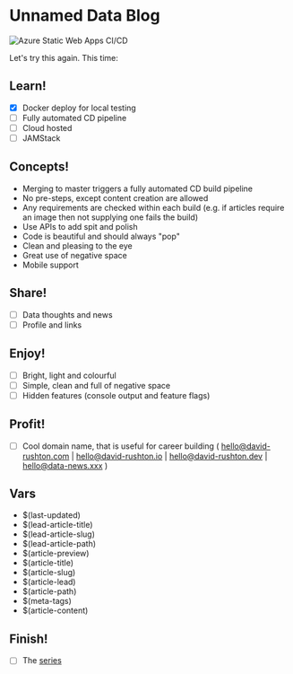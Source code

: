 
# Unnamed Data Blog

![Azure Static Web Apps CI/CD](https://github.com/David-Rushton/Blog/workflows/Azure%20Static%20Web%20Apps%20CI/CD/badge.svg)

Let's try this again.  This time:

## Learn!

- [x] Docker deploy for local testing
- [ ] Fully automated CD pipeline
- [ ] Cloud hosted
- [ ] JAMStack

## Concepts!

- Merging to master triggers a fully automated CD build pipeline
- No pre-steps, except content creation are allowed
- Any requirements are checked within each build (e.g. if articles require an image then not supplying one fails the build)
- Use APIs to add spit and polish
- Code is beautiful and should always "pop"
- Clean and pleasing to the eye
- Great use of negative space
- Mobile support

## Share!

- [ ] Data thoughts and news
- [ ] Profile and links

## Enjoy!

- [ ] Bright, light and colourful
- [ ] Simple, clean and full of negative space
- [ ] Hidden features (console output and feature flags)

## Profit!

- [ ] Cool domain name, that is useful for career building ( hello@david-rushton.com | hello@david-rushton.io | hello@david-rushton.dev | hello@data-news.xxx )

## Vars

- $(last-updated)
- $(lead-article-title)
- $(lead-article-slug)
- $(lead-article-path)
- $(article-preview)
- $(article-title)
- $(article-slug)
- $(article-lead)
- $(article-path)
- $(meta-tags)
- $(article-content)

## Finish!

- [ ] The [series](src\blog\articles\building-the-blog.md)
